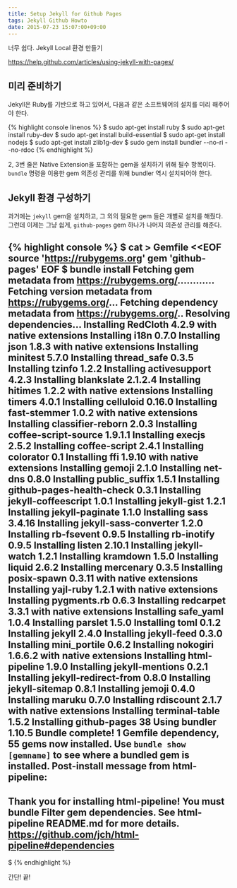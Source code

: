 ```yaml
---
title: Setup Jekyll for Github Pages
tags: Jekyll Github Howto
date: 2015-07-23 15:07:00+09:00
---
```

너무 쉽다. Jekyll Local 환경 만들기

<https://help.github.com/articles/using-jekyll-with-pages/>

## 미리 준비하기

Jekyll은 Ruby를 기반으로 하고 있어서, 다음과 같은 소프트웨어의 설치를
미리 해주어야 한다.

{% highlight console linenos %}
$ sudo apt-get install ruby
$ sudo apt-get install ruby-dev
$ sudo apt-get install build-essential
$ sudo apt-get install nodejs
$ sudo apt-get install zlib1g-dev
$ sudo gem install bundler --no-ri --no-rdoc
{% endhighlight %}

2, 3번 줄은 Native Extension을 포함하는 gem을 설치하기 위해 필수 항목이다.
`bundle` 명령을 이용한 gem 의존성 관리를 위해 bundler 역시 설치되어야 한다.

## Jekyll 환경 구성하기

과거에는 `jekyll` gem을 설치하고, 그 외의 필요한 gem 들은 개별로 설치를
해줬다. 그런데 이제는 그냥 쉽게, `github-pages` gem 하나가 나머지 의존성
관리를 해준다.

{% highlight console %}
$ cat > Gemfile <<EOF
source 'https://rubygems.org'
gem 'github-pages'
EOF
$ bundle install
Fetching gem metadata from https://rubygems.org/............
Fetching version metadata from https://rubygems.org/...
Fetching dependency metadata from https://rubygems.org/..
Resolving dependencies...
Installing RedCloth 4.2.9 with native extensions
Installing i18n 0.7.0
Installing json 1.8.3 with native extensions
Installing minitest 5.7.0
Installing thread_safe 0.3.5
Installing tzinfo 1.2.2
Installing activesupport 4.2.3
Installing blankslate 2.1.2.4
Installing hitimes 1.2.2 with native extensions
Installing timers 4.0.1
Installing celluloid 0.16.0
Installing fast-stemmer 1.0.2 with native extensions
Installing classifier-reborn 2.0.3
Installing coffee-script-source 1.9.1.1
Installing execjs 2.5.2
Installing coffee-script 2.4.1
Installing colorator 0.1
Installing ffi 1.9.10 with native extensions
Installing gemoji 2.1.0
Installing net-dns 0.8.0
Installing public_suffix 1.5.1
Installing github-pages-health-check 0.3.1
Installing jekyll-coffeescript 1.0.1
Installing jekyll-gist 1.2.1
Installing jekyll-paginate 1.1.0
Installing sass 3.4.16
Installing jekyll-sass-converter 1.2.0
Installing rb-fsevent 0.9.5
Installing rb-inotify 0.9.5
Installing listen 2.10.1
Installing jekyll-watch 1.2.1
Installing kramdown 1.5.0
Installing liquid 2.6.2
Installing mercenary 0.3.5
Installing posix-spawn 0.3.11 with native extensions
Installing yajl-ruby 1.2.1 with native extensions
Installing pygments.rb 0.6.3
Installing redcarpet 3.3.1 with native extensions
Installing safe_yaml 1.0.4
Installing parslet 1.5.0
Installing toml 0.1.2
Installing jekyll 2.4.0
Installing jekyll-feed 0.3.0
Installing mini_portile 0.6.2
Installing nokogiri 1.6.6.2 with native extensions
Installing html-pipeline 1.9.0
Installing jekyll-mentions 0.2.1
Installing jekyll-redirect-from 0.8.0
Installing jekyll-sitemap 0.8.1
Installing jemoji 0.4.0
Installing maruku 0.7.0
Installing rdiscount 2.1.7 with native extensions
Installing terminal-table 1.5.2
Installing github-pages 38
Using bundler 1.10.5
Bundle complete! 1 Gemfile dependency, 55 gems now installed.
Use `bundle show [gemname]` to see where a bundled gem is installed.
Post-install message from html-pipeline:
-------------------------------------------------
Thank you for installing html-pipeline!
You must bundle Filter gem dependencies.
See html-pipeline README.md for more details.
https://github.com/jch/html-pipeline#dependencies
-------------------------------------------------
$ 
{% endhighlight %}

간단! 끝!

